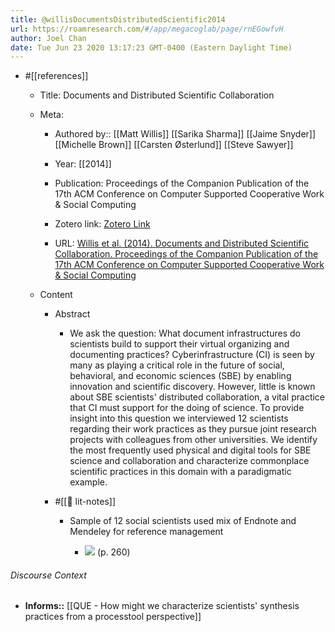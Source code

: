 ```yaml
---
title: @willisDocumentsDistributedScientific2014
url: https://roamresearch.com/#/app/megacoglab/page/rnEGowfvH
author: Joel Chan
date: Tue Jun 23 2020 13:17:23 GMT-0400 (Eastern Daylight Time)
---
```


- #[[references]]

    - Title: Documents and Distributed Scientific Collaboration

    - Meta:

        - Authored by:: [[Matt Willis]] [[Sarika Sharma]] [[Jaime Snyder]] [[Michelle Brown]] [[Carsten Østerlund]] [[Steve Sawyer]]

        - Year: [[2014]]

        - Publication: Proceedings of the Companion Publication of the 17th ACM Conference on Computer Supported Cooperative Work & Social Computing

        - Zotero link: [Zotero Link](zotero://select/items/7_LYSPCHTL)

        - URL: [Willis et al. (2014). Documents and Distributed Scientific Collaboration. Proceedings of the Companion Publication of the 17th ACM Conference on Computer Supported Cooperative Work & Social Computing](http://doi.acm.org/10.1145/2556420.2556491)

    - Content

        - Abstract

            - We ask the question: What document infrastructures do scientists build to support their virtual organizing and documenting practices? Cyberinfrastructure (CI) is seen by many as playing a critical role in the future of social, behavioral, and economic sciences (SBE) by enabling innovation and scientific discovery. However, little is known about SBE scientists' distributed collaboration, a vital practice that CI must support for the doing of science. To provide insight into this question we interviewed 12 scientists regarding their work practices as they pursue joint research projects with colleagues from other universities. We identify the most frequently used physical and digital tools for SBE science and collaboration and characterize commonplace scientific practices in this domain with a paradigmatic example.

        - #[[📝 lit-notes]]

            - Sample of 12 social scientists used mix of Endnote and Mendeley for reference management

                - ![](https://firebasestorage.googleapis.com/v0/b/firescript-577a2.appspot.com/o/imgs%2Fapp%2Fmegacoglab%2FXfkYZDPZqN.png?alt=media&token=ae1e9ff8-a28a-4ae0-846f-df9c0a4289da) (p. 260)

###### Discourse Context

- **Informs::** [[QUE - How might we characterize scientists' synthesis practices from a processtool perspective]]

